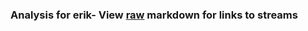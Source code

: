 ### Analysis for erik- View [raw](https://raw.githubusercontent.com/microprediction/chess/main/analysis/erik/chess_blitz/locations.json) markdown for links to streams